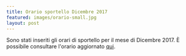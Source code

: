 ```yaml
---
title: Orario sportello Dicembre 2017
featured: images/orario-small.jpg
layout: post
---
```


Sono stati inseriti gli orari di sportello per il mese di Dicembre 2017.
È possibile consultare l'orario aggiornato <a href="orari.html">qui</a>.
